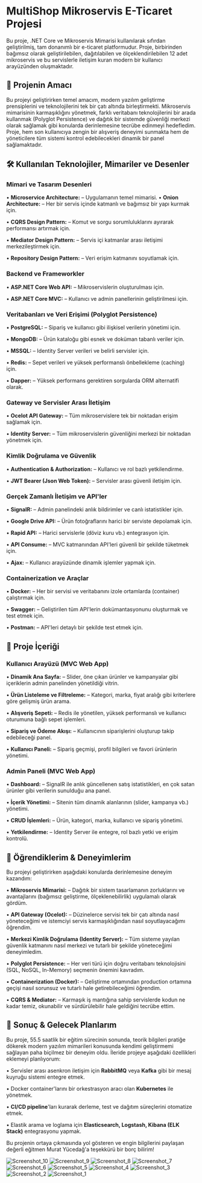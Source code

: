 # MultiShop Mikroservis E-Ticaret Projesi

Bu proje, .NET Core ve Mikroservis Mimarisi kullanılarak sıfırdan geliştirilmiş, tam donanımlı bir e-ticaret platformudur. Proje, birbirinden bağımsız olarak geliştirilebilen, dağıtılabilen ve ölçeklendirilebilen 12 adet mikroservis ve bu servislerle iletişim kuran modern bir kullanıcı arayüzünden oluşmaktadır.

## 🎯 Projenin Amacı

Bu projeyi geliştirirken temel amacım, modern yazılım geliştirme prensiplerini ve teknolojilerini tek bir çatı altında birleştirmekti. Mikroservis mimarisinin karmaşıklığını yönetmek, farklı veritabanı teknolojilerini bir arada kullanmak (Polyglot Persistence) ve dağıtık bir sistemde güvenliği merkezi olarak sağlamak gibi konularda derinlemesine tecrübe edinmeyi hedefledim. Proje, hem son kullanıcıya zengin bir alışveriş deneyimi sunmakta hem de yöneticilere tüm sistemi kontrol edebilecekleri dinamik bir panel sağlamaktadır.

## 🛠️ Kullanılan Teknolojiler, Mimariler ve Desenler

### Mimari ve Tasarım Desenleri
&#8226; **Microservice Architecture:** – Uygulamanın temel mimarisi.
&#8226; **Onion Architecture:** – Her bir servis içinde katmanlı ve bağımsız bir yapı kurmak için.

&#8226; **CQRS Design Pattern:** – Komut ve sorgu sorumluluklarını ayırarak performansı artırmak için.

&#8226; **Mediator Design Pattern:** – Servis içi katmanlar arası iletişimi merkezileştirmek için.

&#8226; **Repository Design Pattern:** – Veri erişim katmanını soyutlamak için.


### Backend ve Frameworkler
&#8226; **ASP.NET Core Web API:** – Mikroservislerin oluşturulması için.

&#8226; **ASP.NET Core MVC:** – Kullanıcı ve admin panellerinin geliştirilmesi için.


### Veritabanları ve Veri Erişimi (Polyglot Persistence)
&#8226; **PostgreSQL:** – Sipariş ve kullanıcı gibi ilişkisel verilerin yönetimi için.

&#8226; **MongoDB:** – Ürün kataloğu gibi esnek ve doküman tabanlı veriler için.

&#8226; **MSSQL:** – Identity Server verileri ve belirli servisler için.

&#8226; **Redis:** – Sepet verileri ve yüksek performanslı önbellekleme (caching) için.

&#8226; **Dapper:** – Yüksek performans gerektiren sorgularda ORM alternatifi olarak.


### Gateway ve Servisler Arası İletişim
&#8226; **Ocelot API Gateway:** – Tüm mikroservislere tek bir noktadan erişim sağlamak için.

&#8226; **Identity Server:** – Tüm mikroservislerin güvenliğini merkezi bir noktadan yönetmek için.


### Kimlik Doğrulama ve Güvenlik
&#8226; **Authentication & Authorization:** – Kullanıcı ve rol bazlı yetkilendirme.

&#8226; **JWT Bearer (Json Web Token):** – Servisler arası güvenli iletişim için.


### Gerçek Zamanlı İletişim ve API'ler
&#8226; **SignalR:** – Admin panelindeki anlık bildirimler ve canlı istatistikler için.

&#8226; **Google Drive API:** – Ürün fotoğraflarını harici bir serviste depolamak için.

&#8226; **Rapid API:** – Harici servislerle (döviz kuru vb.) entegrasyon için.

&#8226; **API Consume:** – MVC katmanından API'leri güvenli bir şekilde tüketmek için.

&#8226; **Ajax:** – Kullanıcı arayüzünde dinamik işlemler yapmak için.


### Containerization ve Araçlar
&#8226; **Docker:** – Her bir servisi ve veritabanını izole ortamlarda (container) çalıştırmak için.

&#8226; **Swagger:** – Geliştirilen tüm API'lerin dokümantasyonunu oluşturmak ve test etmek için.

&#8226; **Postman:** – API'leri detaylı bir şekilde test etmek için.



## 📌 Proje İçeriği

### Kullanıcı Arayüzü (MVC Web App)
&#8226; **Dinamik Ana Sayfa:** – Slider, öne çıkan ürünler ve kampanyalar gibi içeriklerin admin panelinden yönetildiği vitrin.

&#8226; **Ürün Listeleme ve Filtreleme:** – Kategori, marka, fiyat aralığı gibi kriterlere göre gelişmiş ürün arama.

&#8226; **Alışveriş Sepeti:** – Redis ile yönetilen, yüksek performanslı ve kullanıcı oturumuna bağlı sepet işlemleri.

&#8226; **Sipariş ve Ödeme Akışı:** – Kullanıcının siparişlerini oluşturup takip edebileceği panel.

&#8226; **Kullanıcı Paneli:** – Sipariş geçmişi, profil bilgileri ve favori ürünlerin yönetimi.


### Admin Paneli (MVC Web App)
&#8226; **Dashboard:** – SignalR ile anlık güncellenen satış istatistikleri, en çok satan ürünler gibi verilerin sunulduğu ana panel.

&#8226; **İçerik Yönetimi:** – Sitenin tüm dinamik alanlarının (slider, kampanya vb.) yönetimi.

&#8226; **CRUD İşlemleri:** – Ürün, kategori, marka, kullanıcı ve sipariş yönetimi.

&#8226; **Yetkilendirme:** – Identity Server ile entegre, rol bazlı yetki ve erişim kontrolü.



## 🔧 Öğrendiklerim & Deneyimlerim

Bu projeyi geliştirirken aşağıdaki konularda derinlemesine deneyim kazandım:

&#8226; **Mikroservis Mimarisi:** – Dağıtık bir sistem tasarlamanın zorluklarını ve avantajlarını (bağımsız geliştirme, ölçeklenebilirlik) uygulamalı olarak gördüm.

&#8226; **API Gateway (Ocelot):** – Düzinelerce servisi tek bir çatı altında nasıl yöneteceğimi ve istemciyi servis karmaşıklığından nasıl soyutlayacağımı öğrendim.

&#8226; **Merkezi Kimlik Doğrulama (Identity Server):** – Tüm sisteme yayılan güvenlik katmanını nasıl merkezi ve tutarlı bir şekilde yöneteceğimi deneyimledim.

&#8226; **Polyglot Persistence:** – Her veri türü için doğru veritabanı teknolojisini (SQL, NoSQL, In-Memory) seçmenin önemini kavradım.

&#8226; **Containerization (Docker):** – Geliştirme ortamından production ortamına geçişi nasıl sorunsuz ve tutarlı hale getirebileceğimi öğrendim.

&#8226; **CQRS & Mediator:** – Karmaşık iş mantığına sahip servislerde kodun ne kadar temiz, okunabilir ve sürdürülebilir hale geldiğini tecrübe ettim.



## 🎉 Sonuç & Gelecek Planlarım

Bu proje, 55.5 saatlik bir eğitim sürecinin sonunda, teorik bilgileri pratiğe dökerek modern yazılım mimarileri konusunda kendimi geliştirmemi sağlayan paha biçilmez bir deneyim oldu. İleride projeye aşağıdaki özellikleri eklemeyi planlıyorum:

&#8226; Servisler arası asenkron iletişim için **RabbitMQ** veya **Kafka** gibi bir mesaj kuyruğu sistemi entegre etmek.

&#8226; Docker container'larını bir orkestrasyon aracı olan **Kubernetes** ile yönetmek.

&#8226; **CI/CD pipeline**'ları kurarak derleme, test ve dağıtım süreçlerini otomatize etmek.

&#8226; Elastik arama ve loglama için **Elasticsearch, Logstash, Kibana (ELK Stack)** entegrasyonu yapmak.


Bu projenin ortaya çıkmasında yol gösteren ve engin bilgilerini paylaşan değerli eğitmen Murat Yücedağ'a teşekkürü bir borç bilirim!

![Screenshot_10](https://github.com/user-attachments/assets/53bfc432-a8ad-43ff-872e-3acb7bb60f9a)
![Screenshot_9](https://github.com/user-attachments/assets/07a67900-bed0-430e-aa2c-b67836dd11aa)
![Screenshot_8](https://github.com/user-attachments/assets/14164bbe-8daa-486d-b521-6ad9b632ce2c)
![Screenshot_7](https://github.com/user-attachments/assets/e4f72e78-a5bc-4aaf-8f95-1aa4c8c3cac4)
![Screenshot_6](https://github.com/user-attachments/assets/893be7d2-7c85-4366-baed-75bf9c8c9c34)
![Screenshot_5](https://github.com/user-attachments/assets/f60c3ee5-12c0-4d6e-b95e-b4173caf2e7d)
![Screenshot_4](https://github.com/user-attachments/assets/e6c504ac-2e5f-4409-b599-82065f6a3f2d)
![Screenshot_3](https://github.com/user-attachments/assets/7e432cbc-ce5b-4277-bcee-55243df95c0d)
![Screenshot_2](https://github.com/user-attachments/assets/87649179-c4f9-4f69-ac74-c165db8af160)
![Screenshot_1](https://github.com/user-attachments/assets/935f7b13-811b-43d3-bebb-9345c38127d3)


